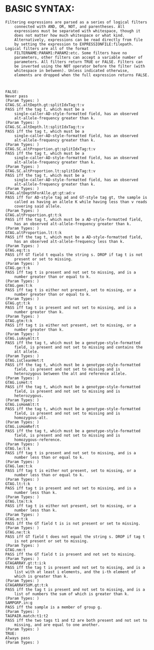 
# BASIC SYNTAX:

    Filtering expressions are parsed as a series of logical filters 
        connected with AND, OR, NOT, and parentheses. All 
        expressions must be separated with whitespace, though it 
        does not matter how much whitespace or what kind. 
        Alternatively, expressions can be read directly from file 
        by setting the expression to EXPRESSIONFILE:filepath.
    Logical filters are all of the format 
        FILTERNAME:PARAM1:PARAM2:etc. Some filters have no 
        parameters, other filters can accept a variable number of 
        parameters. All filters return TRUE or FALSE. Filters can 
        be inverted using the NOT operator before the filter (with 
        whitespace in between). Unless indicated otherwise, 
        elements are dropped when the full expression returns FALSE.

# 

    
    FALSE:
    Never pass
    (Param Types: )
    GTAG.SC.altDepth.gt:splitIdxTag:t:v
    PASS iff the tag t, which must be a 
        single-caller-AD-style-formatted field, has an observed 
        alt-allele-frequency greater than k.
    (Param Types: )
    GTAG.SC.altDepth.lt:splitIdxTag:t:v
    PASS iff the tag t, which must be a 
        single-caller-AD-style-formatted field, has an observed 
        alt-allele-frequency greater than k.
    (Param Types: )
    GTAG.SC.altProportion.gt:splitIdxTag:t:v
    PASS iff the tag t, which must be a 
        single-caller-AD-style-formatted field, has an observed 
        alt-allele-frequency greater than k.
    (Param Types: )
    GTAG.SC.altProportion.lt:splitIdxTag:t:v
    PASS iff the tag t, which must be a 
        single-caller-AD-style-formatted field, has an observed 
        alt-allele-frequency greater than k.
    (Param Types: )
    GTAG.altDepthForAlle.gt:gt:ad:v
    PASS iff for AD-style tag ad and GT-style tag gt, the sample is 
        called as having an allele K while having less than v reads 
        covering said allele.
    (Param Types: )
    GTAG.altProportion.gt:t:k
    PASS iff the tag t, which must be a AD-style-formatted field, 
        has an observed alt-allele-frequency greater than k.
    (Param Types: )
    GTAG.altProportion.lt:t:k
    PASS iff the tag t, which must be a AD-style-formatted field, 
        has an observed alt-allele-frequency less than k.
    (Param Types: )
    GTAG.eq:t:s
    PASS iff GT field t equals the string s. DROP if tag t is not 
        present or set to missing.
    (Param Types: )
    GTAG.ge:t:k
    PASS iff tag t is present and not set to missing, and is a 
        number greater than or equal to k.
    (Param Types: )
    GTAG.gem:t:k
    PASS iff tag t is either not present, set to missing, or a 
        number greater than or equal to k.
    (Param Types: )
    GTAG.gt:t:k
    PASS iff tag t is present and not set to missing, and is a 
        number greater than k.
    (Param Types: )
    GTAG.gtm:t:k
    PASS iff tag t is either not present, set to missing, or a 
        number greater than k.
    (Param Types: )
    GTAG.isAnyAlt:t
    PASS iff the tag t, which must be a genotype-style-formatted 
        field, is present and not set to missing and contains the 
        alt allele.
    (Param Types: )
    GTAG.isCleanHet:t
    PASS iff the tag t, which must be a genotype-style-formatted 
        field, is present and not set to missing and is 
        heterozygous between the alt and reference allele.
    (Param Types: )
    GTAG.isHet:t
    PASS iff the tag t, which must be a genotype-style-formatted 
        field, is present and not set to missing and is 
        heterozygous.
    (Param Types: )
    GTAG.isHomAlt:t
    PASS iff the tag t, which must be a genotype-style-formatted 
        field, is present and not set to missing and is 
        homozygous-alt.
    (Param Types: )
    GTAG.isHomRef:t
    PASS iff the tag t, which must be a genotype-style-formatted 
        field, is present and not set to missing and is 
        homozygous-reference.
    (Param Types: )
    GTAG.le:t:k
    PASS iff tag t is present and not set to missing, and is a 
        number less than or equal to k.
    (Param Types: )
    GTAG.lem:t:k
    PASS iff tag t is either not present, set to missing, or a 
        number less than or equal to k.
    (Param Types: )
    GTAG.lt:t:k
    PASS iff tag t is present and not set to missing, and is a 
        number less than k.
    (Param Types: )
    GTAG.ltm:t:k
    PASS iff tag t is either not present, set to missing, or a 
        number less than k.
    (Param Types: )
    GTAG.m:t:k
    PASS iff the GT field t is is not present or set to missing.
    (Param Types: )
    GTAG.ne:t:k
    PASS iff GT field t does not equal the string s. DROP if tag t 
        is not present or set to missing.
    (Param Types: )
    GTAG.nm:t
    PASS iff the GT field t is present and not set to missing.
    (Param Types: )
    GTAGARRAY.gt:t:i:k
    PASS iff the tag t is present and not set to missing, and is a 
        list with at least i elements, and the i-th element of 
        which is greater than k.
    (Param Types: )
    GTAGARRAYSUM.gt:t:k
    PASS iff the tag t is present and not set to missing, and is a 
        list of numbers the sum of which is greater than k.
    (Param Types: )
    SAMPGRP.in:g
    PASS iff the sample is a member of group g.
    (Param Types: )
    TAGPAIR.match:t1:t2
    PASS iff the two tags t1 and t2 are both present and not set to 
        missing, and are equal to one another.
    (Param Types: )
    TRUE:
    Always pass
    (Param Types: )